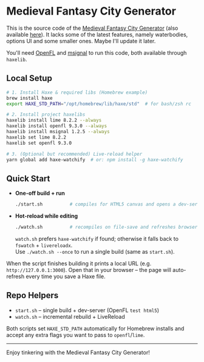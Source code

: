 # Medieval Fantasy City Generator

This is the source code of the [Medieval Fantasy City Generator](https://watabou.itch.io/medieval-fantasy-city-generator/) (also available [here](http://fantasycities.watabou.ru/?size=15&seed=682063530)). It
lacks some of the latest features, namely waterbodies, options UI and some smaller ones. Maybe I'll update it later.

You'll need [OpenFL](https://github.com/openfl/openfl) and [msignal](https://github.com/massiveinteractive/msignal)
to run this code, both available through `haxelib`.

## Local Setup

```bash
# 1. Install Haxe & required libs (Homebrew example)
brew install haxe
export HAXE_STD_PATH="/opt/homebrew/lib/haxe/std"  # for bash/zsh rc

# 2. Install project haxelibs
haxelib install lime 8.2.2 --always
haxelib install openfl 9.3.0 --always
haxelib install msignal 1.2.5 --always
haxelib set lime 8.2.2
haxelib set openfl 9.3.0

# 3. (Optional but recommended) Live-reload helper
yarn global add haxe-watchify  # or: npm install -g haxe-watchify
```

## Quick Start

- **One-off build + run**

  ```bash
  ./start.sh          # compiles for HTML5 canvas and opens a dev-server
  ```

- **Hot-reload while editing**
  ```bash
  ./watch.sh          # recompiles on file-save and refreshes browser
  ```
  `watch.sh` prefers `haxe-watchify` if found; otherwise it falls back to `fswatch` + `livereloadx`.  
  Use `./watch.sh --once` to run a single build (same as `start.sh`).

When the script finishes building it prints a local URL (e.g. `http://127.0.0.1:3000`). Open that in your browser – the page will auto-refresh every time you save a Haxe file.

## Repo Helpers

- `start.sh` – single build + dev-server (OpenFL `test html5`)
- `watch.sh` – incremental rebuild + LiveReload

Both scripts set `HAXE_STD_PATH` automatically for Homebrew installs and accept any extra flags you want to pass to `openfl`/`lime`.

---

Enjoy tinkering with the Medieval Fantasy City Generator!
